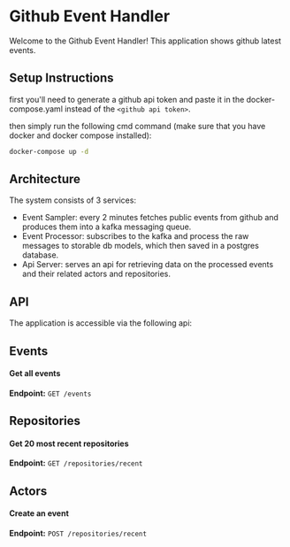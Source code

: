 # Github Event Handler

Welcome to the Github Event Handler! This application shows github latest events.

## Setup Instructions

first you'll need to generate a github api token and paste it in the docker-compose.yaml
instead of the `<github api token>`.

then simply run the following cmd command (make sure that you have docker and docker compose installed):
```cmd
docker-compose up -d
```

## Architecture

The system consists of 3 services:
- Event Sampler: every 2 minutes fetches public events from github and produces them into a kafka messaging queue.
- Event Processor: subscribes to the kafka and process the raw messages to storable db models, which then saved in a postgres database.
- Api Server: serves an api for retrieving data on the processed events and their related actors and repositories.

## API

The application is accessible via the following api:

## Events

#### Get all events

**Endpoint:** `GET /events`

## Repositories

#### Get 20 most recent repositories

**Endpoint:** `GET /repositories/recent`

## Actors

#### Create an event

**Endpoint:** `POST /repositories/recent`